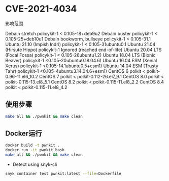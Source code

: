 # CVE-2021-4034

影响范围

Debain stretch policykit-1 < 0.105-18+deb9u2
Debain buster policykit-1 < 0.105-25+deb10u1
Debain bookworm, bullseye policykit-1 < 0.105-31.1
Ubuntu 21.10 (Impish Indri) policykit-1 < 0.105-31ubuntu0.1
Ubuntu 21.04 (Hirsute Hippo) policykit-1 Ignored (reached end-of-life)
Ubuntu 20.04 LTS (Focal Fossa) policykit-1 < 0.105-26ubuntu1.2)
Ubuntu 18.04 LTS (Bionic Beaver) policykit-1 <0.105-20ubuntu0.18.04.6)
Ubuntu 16.04 ESM (Xenial Xerus) policykit-1 <0.105-14.1ubuntu0.5+esm1)
Ubuntu 14.04 ESM (Trusty Tahr) policykit-1 <0.105-4ubuntu3.14.04.6+esm1)
CentOS 6 polkit < polkit-0.96-11.el6_10.2
CentOS 7 polkit < polkit-0.112-26.el7_9.1
CentOS 8.0 polkit < polkit-0.115-13.el8_5.1
CentOS 8.2 polkit < polkit-0.115-11.el8_2.2
CentOS 8.4 polkit < polkit-0.115-11.el8_4.2

## 使用步骤

```bash
make all && ./pwnkit && make clean
```

## Docker运行

```bash
docker build -t pwnkit .
docker run -it pwnkit bash
make all && ./pwnkit && make clean
```

- Detect using snyk-cli

```bash
snyk container test pwnkit:latest --file=Dockerfile
```

